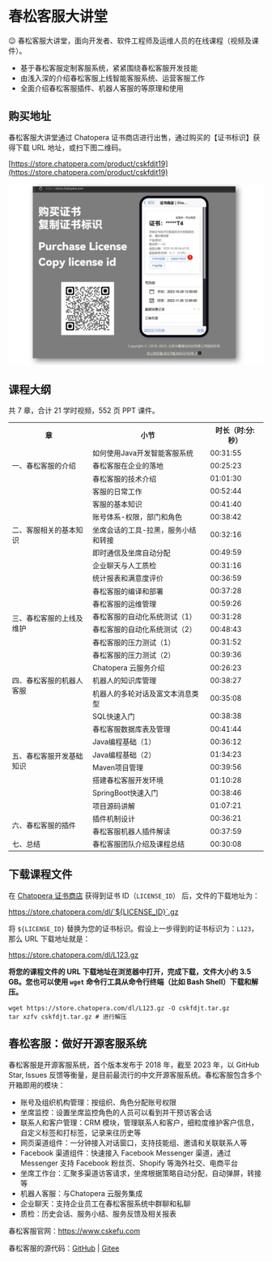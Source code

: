 # 春松客服大讲堂

😉 春松客服大讲堂，面向开发者、软件工程师及运维人员的在线课程（视频及课件）。

* 基于春松客服定制客服系统，紧紧围绕春松客服开发技能
* 由浅入深的介绍春松客服上线智能客服系统、运营客服工作
* 全面介绍春松客服插件、机器人客服的等原理和使用

## 购买地址

春松客服大讲堂通过 Chatopera 证书商店进行出售，通过购买的【证书标识】获得下载 URL 地址，或扫下图二维码。

[https://store.chatopera.com/product/cskfdjt19](https://store.chatopera.com/product/cskfdjt19)

![](./assets/images/cskfdjt19_product_store_qr.jpg)


## 课程大纲

共 7 章，合计 21 学时视频，552 页 PPT 课件。

<table>
  <tr>
    <th>章</th>
    <th>小节</th>
    <th>时长（时:分:秒）</th>
  </tr>
  <tr>
    <td rowspan="3">一、春松客服的介绍</td>
    <td>如何使用Java开发智能客服系统</td>
    <td>00:31:55</td>
  </tr>
  <tr>
    <td>春松客服在企业的落地</td>
    <td>00:25:23</td>
  </tr>
  <tr>
    <td>春松客服的技术介绍</td>
    <td>01:01:30</td>
  </tr>
  <tr>
    <td rowspan="7">二、客服相关的基本知识</td>
    <td>客服的日常工作</td>
    <td>00:52:44</td>
  </tr>
  <tr>
    <td>客服的基本知识</td>
    <td>00:41:40</td>
  </tr>
  <tr>
    <td>账号体系-权限，部门和角色</td>
    <td>00:38:42</td>
  </tr>
  <tr>
    <td>坐席会话的工具-拉黑，服务小结和转接</td>
    <td>00:32:16</td>
  </tr>
  <tr>
    <td>即时通信及坐席自动分配</td>
    <td>00:49:59</td>
  </tr>
  <tr>
    <td>企业聊天与人工质检</td>
    <td>00:31:16</td>
  </tr>
  <tr>
    <td>统计报表和满意度评价</td>
    <td>00:36:59</td>
  </tr>
  <tr>
    <td rowspan="6">三、春松客服的上线及维护</td>
    <td>春松客服的编译和部署</td>
    <td>00:37:28</td>
  </tr>
  <tr>
    <td>春松客服的运维管理</td>
    <td>00:59:26</td>
  </tr>
  <tr>
    <td>春松客服的自动化系统测试（1）</td>
    <td>00:31:28</td>
  </tr>
  <tr>
    <td>春松客服的自动化系统测试（2）</td>
    <td>00:48:43</td>
  </tr>
  <tr>
    <td>春松客服的压力测试（1）</td>
    <td>00:31:52</td>
  </tr>
  <tr>
    <td>春松客服的压力测试（2）</td>
    <td>00:39:36</td>
  </tr>
  <tr>
    <td rowspan="3">四、春松客服的机器人客服</td>
    <td>Chatopera 云服务介绍</td>
    <td>00:26:23</td>
  </tr>
  <tr>
    <td>机器人的知识库管理</td>
    <td>00:38:27</td>
  </tr>
  <tr>
    <td>机器人的多轮对话及富文本消息类型</td>
    <td>00:35:08</td>
  </tr>
  <tr>
    <td rowspan="8">五、春松客服开发基础知识</td>
    <td>SQL快速入门</td>
    <td>00:38:38</td>
  </tr>
  <tr>
    <td>春松客服数据库表及管理</td>
    <td>00:41:44</td>
  </tr>
  <tr>
    <td>Java编程基础（1）</td>
    <td>00:36:12</td>
  </tr>
  <tr>
    <td>Java编程基础（2）</td>
    <td>01:34:23</td>
  </tr>
  <tr>
    <td>Maven项目管理</td>
    <td>00:39:56</td>
  </tr>
  <tr>
    <td>搭建春松客服开发环境</td>
    <td>01:10:28</td>
  </tr>
  <tr>
    <td>SpringBoot快速入门</td>
    <td>00:38:46</td>
  </tr>
  <tr>
    <td>项目源码讲解</td>
    <td>01:07:21</td>
  </tr>
  <tr>
    <td rowspan="2">六、春松客服的插件</td>
    <td>插件机制设计</td>
    <td>00:36:21</td>
  </tr>
  <tr>
    <td>春松客服机器人插件解读</td>
    <td>00:37:59</td>
  </tr>
  <tr>
    <td>七、总结</td>
    <td>春松客服团队介绍及课程总结</td>
    <td>00:30:08</td>
  </tr>
</table>

## 下载课程文件

在 [Chatopera 证书商店](https://store.chatopera.com/product/cskfdjt19) 获得到证书 ID（`LICENSE_ID`） 后，文件的下载地址为：

https://store.chatopera.com/dl/`${LICENSE_ID}`.gz


将 `${LICENSE_ID}` 替换为您的证书标识。假设上一步得到的证书标识为：`L123`，那么 URL 下载地址就是：

https://store.chatopera.com/dl/L123.gz


**将您的课程文件的 URL 下载地址在浏览器中打开，完成下载，文件大小约 3.5 GB。您也可以使用 `wget` 命令行工具从命令行终端（比如 Bash Shell）下载和解压。**

```
wget https://store.chatopera.com/dl/L123.gz -O cskfdjt.tar.gz
tar xzfv cskfdjt.tar.gz # 进行解压
```


## 春松客服：做好开源客服系统

春松客服是开源客服系统，首个版本发布于 2018 年，截至 2023 年，以 GitHub Star, Issues 反馈等衡量，是目前最流行的中文开源客服系统。春松客服包含多个开箱即用的模块：

* 账号及组织机构管理：按组织、角色分配账号权限
* 坐席监控：设置坐席监控角色的人员可以看到并干预访客会话
* 联系人和客户管理：CRM 模块，管理联系人和客户，细粒度维护客户信息，自定义标签和打标签，记录来往历史等
* 网页渠道组件：一分钟接入对话窗口，支持技能组、邀请和关联联系人等
* Facebook 渠道组件：快速接入 Facebook Messenger 渠道，通过 Messenger 支持 Facebook 粉丝页、Shopify 等海外社交、电商平台
* 坐席工作台：汇聚多渠道访客请求，坐席根据策略自动分配，自动弹屏，转接等
* 机器人客服：与Chatopera 云服务集成
* 企业聊天：支持企业员工在春松客服系统中群聊和私聊
* 质检：历史会话、服务小结、服务反馈及相关报表

春松客服官网：https://www.cskefu.com

春松客服的源代码：[GitHub](https://github.com/cskefu/cskefu) | [Gitee](https://gitee.com/cskefu/cskefu)


